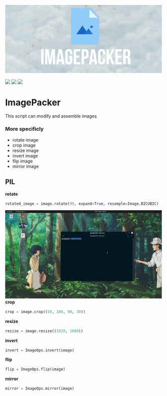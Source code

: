 <img src=/img/imagepacker.png><br><br><img src="https://forthebadge.com/images/badges/built-with-love.svg" height="40" length="40"> <img src="https://forthebadge.com/images/badges/made-with-python.svg" height="40" length="40"> <img src="https://forthebadge.com/images/badges/fuck-it-ship-it.svg" height="40" length="40">
# ImagePacker
This script can modify and assemble images
### More specificly
* rotate image     
* crop image       
* resize image     
* invert image      
* flip image       
* mirror image
## PIL
**rotate**
```py
rotated_image = image.rotate(90, expand=True, resample=Image.BICUBIC)
```
<img src="/img/rotate.gif"><br>
**crop**
```py
crop = image.crop((50, 100, 90, 30))
```
**resize**
```py
resize = image.resize((1920, 1080))
```
**invert**
```py
invert = ImageOps.invert(image)
```
**flip**
```py
flip = ImageOps.flip(image)
```
**mirror**
```py
mirror = ImageOps.mirror(image)
```
